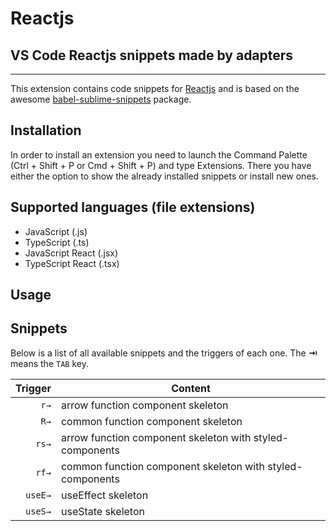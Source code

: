 # Reactjs

## VS Code Reactjs snippets made by adapters

---

This extension contains code snippets for [Reactjs][react] and is based on the awesome [babel-sublime-snippets][babelsublime] package.

## Installation

In order to install an extension you need to launch the Command Palette (Ctrl + Shift + P or Cmd + Shift + P) and type Extensions.
There you have either the option to show the already installed snippets or install new ones.

## Supported languages (file extensions)

- JavaScript (.js)
- TypeScript (.ts)
- JavaScript React (.jsx)
- TypeScript React (.tsx)

## Usage

<!-- ![create react component](images/component.gif) -->
<!-- ![create react stateless component](images/stateless.gif) -->

## Snippets

Below is a list of all available snippets and the triggers of each one. The **⇥** means the `TAB` key.

| Trigger | Content                                                   |
| ------: | --------------------------------------------------------- |
|    `r→` | arrow function component skeleton                         |
|    `R→` | common function component skeleton                        |
|   `rs→` | arrow function component skeleton with styled-components  |
|   `rf→` | common function component skeleton with styled-components |
| `useE→` | useEffect skeleton                                        |
| `useS→` | useState skeleton                                         |

[react]: https://facebook.github.io/react/
[babelsublime]: https://github.com/babel/babel-sublime-snippets
[javacript]: https://github.com/xabikos/vscode-javascript
